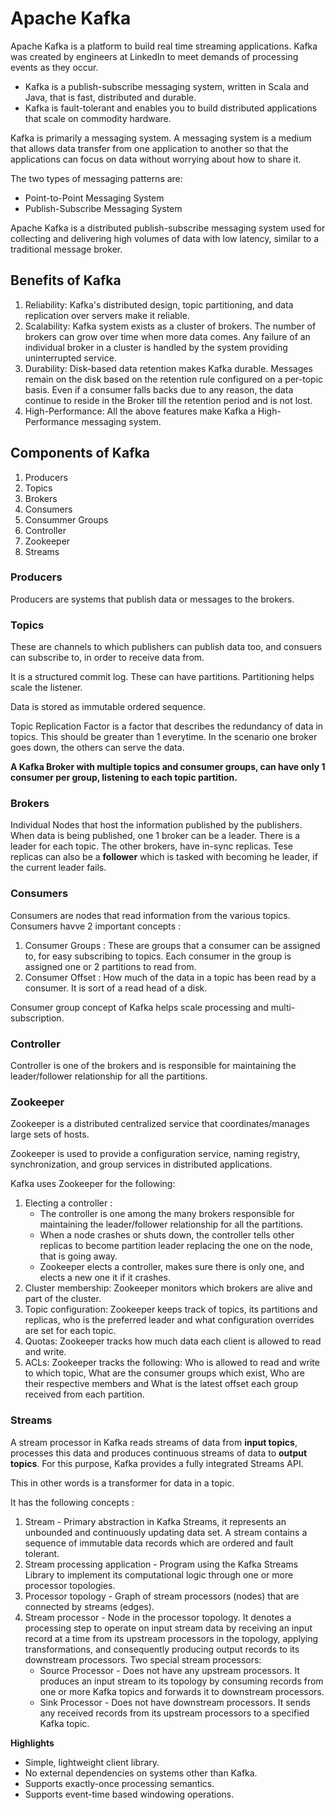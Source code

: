 # Apache Kafka

Apache Kafka is a platform to build real time streaming applications. Kafka was created by engineers at LinkedIn to meet demands of processing events as they occur.

- Kafka is a publish-subscribe messaging system, written in Scala and Java, that is fast, distributed and durable.
- Kafka is fault-tolerant and enables you to build distributed applications that scale on commodity hardware.

Kafka is primarily a messaging system. A messaging system is a medium that allows data transfer from one application to another so that the applications can focus on data without worrying about how to share it.

The two types of messaging patterns are:

- Point-to-Point Messaging System
- Publish-Subscribe Messaging System

Apache Kafka is a distributed publish-subscribe messaging system used for collecting and delivering high volumes of data with low latency, similar to a traditional message broker.

## Benefits of Kafka

1. Reliability: Kafka's distributed design, topic partitioning, and data replication over servers make it reliable.
2. Scalability: Kafka system exists as a cluster of brokers. The number of brokers can grow over time when more data comes. Any failure of an individual broker in a cluster is handled by the system providing uninterrupted service.
3. Durability: Disk-based data retention makes Kafka durable. Messages remain on the disk based on the retention rule configured on a per-topic basis. Even if a consumer falls backs due to any reason, the data continue to reside in the Broker till the retention period and is not lost.
4. High-Performance: All the above features make Kafka a High-Performance messaging system.

## Components of Kafka

1. Producers
2. Topics
3. Brokers
4. Consumers
5. Consummer Groups
6. Controller
7. Zookeeper
8. Streams

### Producers

Producers are systems that publish data or messages to the brokers.

### Topics

These are channels to which publishers can publish data too, and consuers can subscribe to, in order to receive data from.

It is a structured commit log.
These can have partitions. Partitioning helps scale the listener.

Data is stored as immutable ordered sequence.

Topic Replication Factor is a factor that describes the redundancy of data in topics. This should be greater than 1 everytime. In the scenario one broker goes down, the others can serve the data.

**A Kafka Broker with multiple topics and consumer groups, can have only 1 consumer per group, listening to each topic partition.**

### Brokers

Individual Nodes that host the information published by the publishers. When data  is being published, one 1 broker can be a leader. There is a leader for each topic. The other brokers, have in-sync replicas. Tese replicas can also be a **follower** which is tasked with becoming he leader, if the current leader fails.


### Consumers

Consumers are nodes that read information from the various topics. Consumers havve 2 important concepts : 

1. Consumer Groups : These are groups that a consumer can be assigned to, for easy subscribing to topics. Each consumer in the group is assigned one or 2 partitions to read from.
2. Consumer Offset : How much of the data in a topic has been read by a consumer. It is sort of a read head of a disk.

Consumer group concept of Kafka helps scale processing and multi-subscription.

### Controller

Controller is one of the brokers and is responsible for maintaining the leader/follower relationship for all the partitions.

### Zookeeper

Zookeeper is a distributed centralized service that coordinates/manages large sets of hosts.

Zookeeper is used to provide a configuration service, naming registry, synchronization, and group services in distributed applications.

Kafka uses Zookeeper for the following:

1. Electing a controller :
    - The controller is one among the many brokers responsible for maintaining the leader/follower relationship for all the partitions.
    - When a node crashes or shuts down, the controller tells other replicas to become partition leader replacing the one on the node, that is going away.
    - Zookeeper elects a controller, makes sure there is only one, and elects a new one it if it crashes.
2. Cluster membership: Zookeeper monitors which brokers are alive and part of the cluster.
3. Topic configuration: Zookeeper keeps track of topics, its partitions and replicas, who is the preferred leader and what configuration overrides are set for each topic.
4. Quotas: Zookeeper tracks how much data each client is allowed to read and write.
5. ACLs: Zookeeper tracks the following: Who is allowed to read and write to which topic, What are the consumer groups which exist, Who are their respective members and What is the latest offset each group received from each partition.

### Streams

A stream processor in Kafka reads streams of data from **input topics**, processes this data and produces continuous streams of data to **output topics**. For this purpose, Kafka provides a fully integrated Streams API.

This in other words is a transformer for data in a topic.

It has the following concepts : 

1. Stream - Primary abstraction in Kafka Streams, it represents an unbounded and continuously updating data set. A stream contains a sequence of immutable data records which are ordered and fault tolerant.
2. Stream processing application - Program using the Kafka Streams Library to implement its computational logic through one or more processor topologies.
3. Processor topology - Graph of stream processors (nodes) that are connected by streams (edges).
4. Stream processor - Node in the processor topology. It denotes a processing step to operate on input stream data by receiving an input record at a time from its upstream processors in the topology, applying transformations, and consequently producing output records to its downstream processors. Two special stream processors:
    - Source Processor - Does not have any upstream processors. It produces an input stream to its topology by consuming records from one or more Kafka topics and forwards it to downstream processors.
    - Sink Processor - Does not have downstream processors. It sends any received records from its upstream processors to a specified Kafka topic.

**Highlights**

- Simple, lightweight client library.
- No external dependencies on systems other than Kafka.
- Supports exactly-once processing semantics.
- Supports event-time based windowing operations.